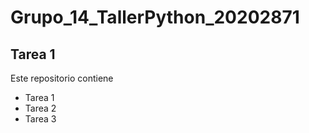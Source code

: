# Grupo_14_TallerPython_20202871

## Tarea 1

Este repositorio contiene

- Tarea 1
- Tarea 2
- Tarea 3
